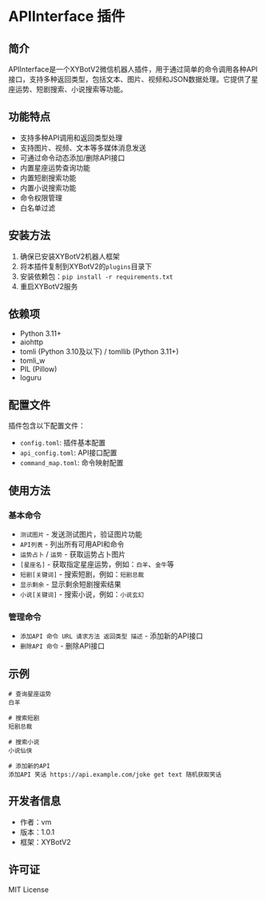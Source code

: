 # APIInterface 插件

## 简介

APIInterface是一个XYBotV2微信机器人插件，用于通过简单的命令调用各种API接口，支持多种返回类型，包括文本、图片、视频和JSON数据处理。它提供了星座运势、短剧搜索、小说搜索等功能。

## 功能特点

- 支持多种API调用和返回类型处理
- 支持图片、视频、文本等多媒体消息发送
- 可通过命令动态添加/删除API接口
- 内置星座运势查询功能
- 内置短剧搜索功能
- 内置小说搜索功能
- 命令权限管理
- 白名单过滤

## 安装方法

1. 确保已安装XYBotV2机器人框架
2. 将本插件复制到XYBotV2的`plugins`目录下
3. 安装依赖包：`pip install -r requirements.txt`
4. 重启XYBotV2服务

## 依赖项

- Python 3.11+
- aiohttp
- tomli (Python 3.10及以下) / tomllib (Python 3.11+)
- tomli_w
- PIL (Pillow)
- loguru

## 配置文件

插件包含以下配置文件：

- `config.toml`: 插件基本配置
- `api_config.toml`: API接口配置
- `command_map.toml`: 命令映射配置

## 使用方法

### 基本命令

- `测试图片` - 发送测试图片，验证图片功能
- `API列表` - 列出所有可用API和命令
- `运势占卜` / `运势` - 获取运势占卜图片
- `[星座名]` - 获取指定星座运势，例如：`白羊`、`金牛`等
- `短剧[关键词]` - 搜索短剧，例如：`短剧总裁`
- `显示剩余` - 显示剩余短剧搜索结果
- `小说[关键词]` - 搜索小说，例如：`小说玄幻`

### 管理命令

- `添加API 命令 URL 请求方法 返回类型 描述` - 添加新的API接口
- `删除API 命令` - 删除API接口

## 示例

```
# 查询星座运势
白羊

# 搜索短剧
短剧总裁

# 搜索小说
小说仙侠

# 添加新的API
添加API 笑话 https://api.example.com/joke get text 随机获取笑话
```

## 开发者信息

- 作者：vm
- 版本：1.0.1
- 框架：XYBotV2

## 许可证

MIT License 
